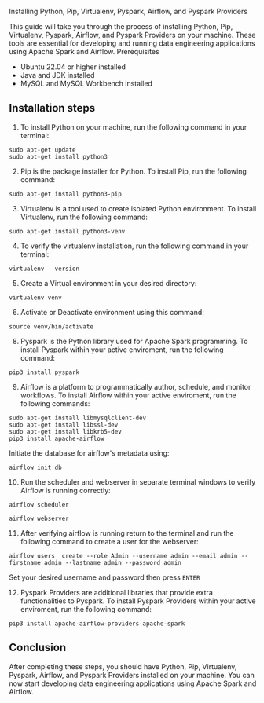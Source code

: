 Installing Python, Pip, Virtualenv, Pyspark, Airflow, and Pyspark Providers

This guide will take you through the process of installing Python, Pip, Virtualenv, Pyspark, Airflow, and Pyspark Providers on your machine. 
These tools are essential for developing and running data engineering applications using Apache Spark and Airflow.
Prerequisites

   * Ubuntu 22.04 or higher installed
   * Java and JDK installed
   * MySQL and MySQL Workbench installed

## Installation steps

1. To install Python on your machine, run the following command in your terminal:
  ```
  sudo apt-get update
  sudo apt-get install python3
  ```

2. Pip is the package installer for Python. To install Pip, run the following command:
  ```
  sudo apt-get install python3-pip
  ```
3. Virtualenv is a tool used to create isolated Python environment. To install Virtualenv, run the following command:
  ```
  sudo apt-get install python3-venv
  ```    
4. To verify the virtualenv installation, run the following command in your terminal:
  ```
  virtualenv --version
  ```    
5. Create a Virtual environment in your desired directory:
  ```
  virtualenv venv
  ```    
6. Activate or Deactivate environment using this command:
  ```
  source venv/bin/activate
  ```    
8. Pyspark is the Python library used for Apache Spark programming. To install Pyspark within your active enviroment, run the following command:
  ```
  pip3 install pyspark
  ```
9. Airflow is a platform to programmatically author, schedule, and monitor workflows. To install Airflow within your active enviroment, run the following commands:
  ```
  sudo apt-get install libmysqlclient-dev
  sudo apt-get install libssl-dev
  sudo apt-get install libkrb5-dev
  pip3 install apache-airflow
  ```
   Initiate the database for airflow's metadata using:
  ``` 
  airflow init db
  ```
10. Run the scheduler and webserver in separate terminal windows to verify Airflow is running correctly:
  ```
  airflow scheduler
  ```
  ```
  airflow webserver
  ```
11. After verifying airflow is running return to the terminal and run the following command to create a user for the webserver:
  ```
  airflow users  create --role Admin --username admin --email admin --firstname admin --lastname admin --password admin
  ```
  Set your desired username and password then press `ENTER`
  
12. Pyspark Providers are additional libraries that provide extra functionalities to Pyspark. To install Pyspark Providers within your active enviroment, run the following command:
  ```
  pip3 install apache-airflow-providers-apache-spark
  ```
  
## Conclusion

After completing these steps, you should have Python, Pip, Virtualenv, Pyspark, Airflow, and Pyspark Providers installed on your machine.
You can now start developing data engineering applications using Apache Spark and Airflow.
